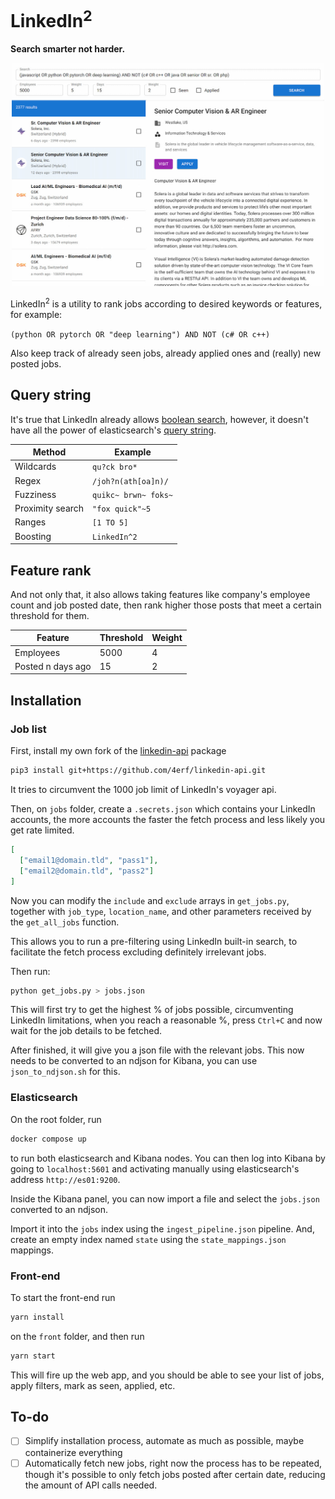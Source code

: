 # LinkedIn<sup>2</sup>

<b>Search smarter not harder.</b>

<p align="center">
    <picture>
      <source media="(prefers-color-scheme: dark)" srcset="./images/dark.jpg">
      <img alt="LinkedIn^2" src="./images/light.jpg" width="500">
    </picture>
</p>

LinkedIn<sup>2</sup> is a utility to rank jobs according to desired keywords or features, for example:

``(python OR pytorch OR "deep learning") AND NOT (c# OR c++)``

Also keep track of already seen jobs, already applied ones and (really) new posted jobs.

## Query string

It's true that LinkedIn already allows <a href="https://www.linkedin.com/help/linkedin/answer/a524335/using-boolean-search-on-linkedin?lang=en" target="_blank">boolean search</a>, however, it doesn't have all the power of elasticsearch's <a href="https://www.elastic.co/guide/en/elasticsearch/reference/current/query-dsl-query-string-query.html" target="_blank">query string</a>.

| Method           | Example|
|------------------|---|
| Wildcards        | ``qu?ck bro*``|
| Regex            | ``/joh?n(ath[oa]n)/``|
| Fuzziness        | ``quikc~ brwn~ foks~``|
| Proximity search | ``"fox quick"~5``|
| Ranges           | ``[1 TO 5]``|
| Boosting         | ``LinkedIn^2``|

## Feature rank
And not only that, it also allows taking features like company's employee count and job posted date, then rank higher those posts that meet a certain threshold for them.

| Feature           | Threshold | Weight |
|-------------------| --- | --- |
| Employees         | 5000 | 4 |
| Posted n days ago | 15 | 2 |

## Installation
### Job list
First, install my own fork of the <a href="https://github.com/tomquirk/linkedin-api" target="_blank">linkedin-api</a> package
```bash
pip3 install git+https://github.com/4erf/linkedin-api.git
```
It tries to circumvent the 1000 job limit of LinkedIn's voyager api.

Then, on `jobs` folder, create a `.secrets.json` which contains your LinkedIn accounts, the more accounts the faster the fetch process and less likely you get rate limited.
```json
[
  ["email1@domain.tld", "pass1"],
  ["email2@domain.tld", "pass2"]
]
```
Now you can modify the `include` and `exclude` arrays in `get_jobs.py`, together with `job_type`, `location_name`, and other parameters received by the `get_all_jobs` function. 

This allows you to run a pre-filtering using LinkedIn built-in search, to facilitate the fetch process excluding definitely irrelevant jobs.

Then run:
```bash
python get_jobs.py > jobs.json
```
This will first try to get the highest % of jobs possible, circumventing LinkedIn limitations, when you reach a reasonable %, press `Ctrl+C` and now wait for the job details to be fetched.

After finished, it will give you a json file with the relevant jobs. This now needs to be converted to an ndjson for Kibana, you can use `json_to_ndjson.sh` for this.

### Elasticsearch
On the root folder, run
```bash
docker compose up
```
to run both elasticsearch and Kibana nodes. You can then log into Kibana by going to `localhost:5601` and activating manually using elasticsearch's address `http://es01:9200`.

Inside the Kibana panel, you can now import a file and select the `jobs.json` converted to an ndjson. 

Import it into the `jobs` index using the `ingest_pipeline.json` pipeline. And, create an empty index named `state` using the `state_mappings.json` mappings.
### Front-end
To start the front-end run
```bash
yarn install
```
on the `front` folder, and then run 
```bash
yarn start
```
This will fire up the web app, and you should be able to see your list of jobs, apply filters, mark as seen, applied, etc.

## To-do
- [ ] Simplify installation process, automate as much as possible, maybe containerize everything
- [ ] Automatically fetch new jobs, right now the process has to be repeated, though it's possible to only fetch jobs posted after certain date, reducing the amount of API calls needed.